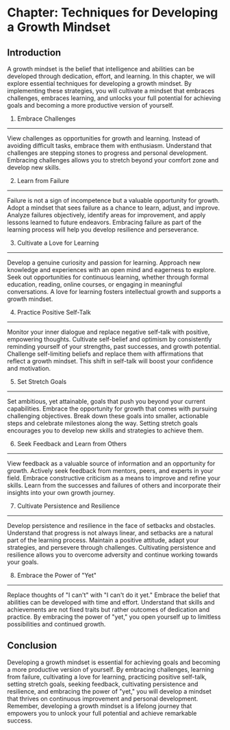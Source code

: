 Chapter: Techniques for Developing a Growth Mindset
===================================================

Introduction
------------

A growth mindset is the belief that intelligence and abilities can be developed through dedication, effort, and learning. In this chapter, we will explore essential techniques for developing a growth mindset. By implementing these strategies, you will cultivate a mindset that embraces challenges, embraces learning, and unlocks your full potential for achieving goals and becoming a more productive version of yourself.

1. Embrace Challenges
---------------------

View challenges as opportunities for growth and learning. Instead of avoiding difficult tasks, embrace them with enthusiasm. Understand that challenges are stepping stones to progress and personal development. Embracing challenges allows you to stretch beyond your comfort zone and develop new skills.

2. Learn from Failure
---------------------

Failure is not a sign of incompetence but a valuable opportunity for growth. Adopt a mindset that sees failure as a chance to learn, adjust, and improve. Analyze failures objectively, identify areas for improvement, and apply lessons learned to future endeavors. Embracing failure as part of the learning process will help you develop resilience and perseverance.

3. Cultivate a Love for Learning
--------------------------------

Develop a genuine curiosity and passion for learning. Approach new knowledge and experiences with an open mind and eagerness to explore. Seek out opportunities for continuous learning, whether through formal education, reading, online courses, or engaging in meaningful conversations. A love for learning fosters intellectual growth and supports a growth mindset.

4. Practice Positive Self-Talk
------------------------------

Monitor your inner dialogue and replace negative self-talk with positive, empowering thoughts. Cultivate self-belief and optimism by consistently reminding yourself of your strengths, past successes, and growth potential. Challenge self-limiting beliefs and replace them with affirmations that reflect a growth mindset. This shift in self-talk will boost your confidence and motivation.

5. Set Stretch Goals
--------------------

Set ambitious, yet attainable, goals that push you beyond your current capabilities. Embrace the opportunity for growth that comes with pursuing challenging objectives. Break down these goals into smaller, actionable steps and celebrate milestones along the way. Setting stretch goals encourages you to develop new skills and strategies to achieve them.

6. Seek Feedback and Learn from Others
--------------------------------------

View feedback as a valuable source of information and an opportunity for growth. Actively seek feedback from mentors, peers, and experts in your field. Embrace constructive criticism as a means to improve and refine your skills. Learn from the successes and failures of others and incorporate their insights into your own growth journey.

7. Cultivate Persistence and Resilience
---------------------------------------

Develop persistence and resilience in the face of setbacks and obstacles. Understand that progress is not always linear, and setbacks are a natural part of the learning process. Maintain a positive attitude, adapt your strategies, and persevere through challenges. Cultivating persistence and resilience allows you to overcome adversity and continue working towards your goals.

8. Embrace the Power of "Yet"
-----------------------------

Replace thoughts of "I can't" with "I can't do it yet." Embrace the belief that abilities can be developed with time and effort. Understand that skills and achievements are not fixed traits but rather outcomes of dedication and practice. By embracing the power of "yet," you open yourself up to limitless possibilities and continued growth.

Conclusion
----------

Developing a growth mindset is essential for achieving goals and becoming a more productive version of yourself. By embracing challenges, learning from failure, cultivating a love for learning, practicing positive self-talk, setting stretch goals, seeking feedback, cultivating persistence and resilience, and embracing the power of "yet," you will develop a mindset that thrives on continuous improvement and personal development. Remember, developing a growth mindset is a lifelong journey that empowers you to unlock your full potential and achieve remarkable success.
